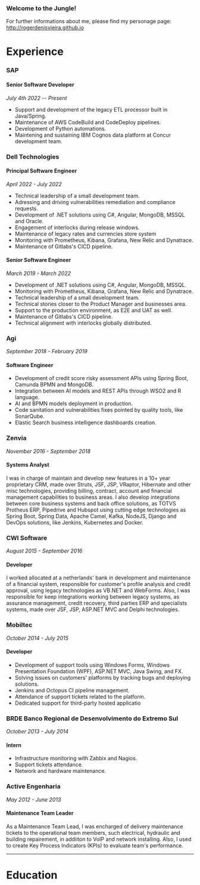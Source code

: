 ### Welcome to the Jungle!

For further informations about me, please find my personage page: http://rogerdenisvieira.github.io

# Experience

### SAP
#### Senior Software Developer
_July 4th 2022 -- Present_


- Support and development of the legacy ETL processor built in Java/Spring.
- Maintenance of AWS CodeBuild and CodeDeploy pipelines.
- Development of Python automations.
- Maintening and sustaining IBM Cognos data platform at Concur development team.

### Dell Technologies

#### Principal Software Engineer 
_April 2022 - July 2022_

- Technical leadership of a small development team.
- Adressing and driving vulnerabilities remediation and compliance requests.
- Development of .NET solutions using C#, Angular, MongoDB, MSSQL and Oracle.
- Engagement of interlocks during release windows.
- Maintenance of legacy rates and currencies store system
- Monitoring with Prometheus, Kibana, Grafana, New Relic and Dynatrace.
- Maintenance of Gitlabs's CICD pipeline.

#### Senior Software Engineer
_March 2019 - March 2022_


- Development of .NET solutions using C#, Angular, MongoDB, MSSQL.
- Monitoring with Prometheus, Kibana, Grafana, New Relic and Dynatrace.
- Technical leadership of a small development team.
- Technical stories closer to the Product Manager and businesses area.
- Support to the production environment, as E2E and UAT as well.
- Maintenance of Gitlabs's CICD pipeline.
- Technical alignment with interlocks globally distributed.

### Agi
_September 2018 - February 2019_

#### Software Engineer


- Development of credit score risky assessment APIs using Spring Boot, Camunda BPMN and MongoDB.
- Integration between AI models and REST APIs through WSO2 and R language.
- AI and BPMN models deployment in production.
- Code sanitation and vulnerabilities fixes pointed by quality tools, like SonarQube.
- Elastic Search business intelligence dashboards creation.

### Zenvia
_November 2016 - September 2018_

#### Systems Analyst

I was in charge of maintain and develop new features in a 10+ year proprietary CRM, made over Struts, JSF, JSP, VRaptor, Hibernate and other misc technologies, providing billing, contract, account and financial management capabilities to business areas. I also develop integrations between core business systems and back office solutions, as TOTVS Protheus ERP, Pipedrive and Hubspot using cutting edge technologies as Spring Boot, Spring Data, Apache Camel, Kafka, NodeJS, Django and DevOps solutions, like Jenkins, Kubernetes and Docker.

### CWI Software
_August 2015 - September 2016_

#### Developer

I worked allocated at a netherlands' bank in development and maintenance of a financial system, responsible for customer's profile analysis and credit approval, using legacy technologies as VB.NET and WebForms. Also, I was responsible for keep integrations working between legacy systems, as assurance management, credit recovery, third parties ERP and specialists systems, made over JSF, JSP, ASP.NET MVC and Delphi technologies.

### Mobiltec
_October 2014 - July 2015_

#### Developer

- Development of support tools using Windows Forms, Windows Presentation Foundation (WPF), ASP.NET MVC, Java Swing, and FX.
- Solving issues on customers' platforms by tracking bugs and deploying solutions. 
- Jenkins and Octopus CI pipeline management.
- Attendance of support tickets related to the platform.
- Dedicated support for third-party hosted applicatio

### BRDE Banco Regional de Desenvolvimento do Extremo Sul
_October 2013 - July 2014_

#### Intern


- Infrastructure monitoring with Zabbix and Nagios.
- Support tickets attendance.
- Network and hardware maintenance.

### Active Engenharia
_May 2012 - June 2013_

#### Maintenance Team Leader

As a Maintenance Team Lead, I was encharged of delivery maintenance tickets to the operational team members, such electrical, hydraulic and building repairement, in addiiton to VoIP and network installing. Also, I used to create Key Process Indicators (KPIs) to evaluate team's performance.

---

# Education

